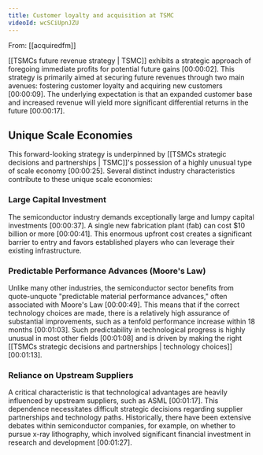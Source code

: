 ```yaml
---
title: Customer loyalty and acquisition at TSMC
videoId: wcSCiUpnJZU
---
```


From: [[acquiredfm]] <br/> 

[[TSMCs future revenue strategy | TSMC]] exhibits a strategic approach of foregoing immediate profits for potential future gains <a class="yt-timestamp" data-t="00:00:02">[00:00:02]</a>. This strategy is primarily aimed at securing future revenues through two main avenues: fostering customer loyalty and acquiring new customers <a class="yt-timestamp" data-t="00:00:09">[00:00:09]</a>. The underlying expectation is that an expanded customer base and increased revenue will yield more significant differential returns in the future <a class="yt-timestamp" data-t="00:00:17">[00:00:17]</a>.

## Unique Scale Economies

This forward-looking strategy is underpinned by [[TSMCs strategic decisions and partnerships | TSMC]]'s possession of a highly unusual type of scale economy <a class="yt-timestamp" data-t="00:00:25">[00:00:25]</a>. Several distinct industry characteristics contribute to these unique scale economies:

### Large Capital Investment
The semiconductor industry demands exceptionally large and lumpy capital investments <a class="yt-timestamp" data-t="00:00:37">[00:00:37]</a>. A single new fabrication plant (fab) can cost $10 billion or more <a class="yt-timestamp" data-t="00:00:41">[00:00:41]</a>. This enormous upfront cost creates a significant barrier to entry and favors established players who can leverage their existing infrastructure.

### Predictable Performance Advances (Moore's Law)
Unlike many other industries, the semiconductor sector benefits from quote-unquote "predictable material performance advances," often associated with Moore's Law <a class="yt-timestamp" data-t="00:00:49">[00:00:49]</a>. This means that if the correct technology choices are made, there is a relatively high assurance of substantial improvements, such as a tenfold performance increase within 18 months <a class="yt-timestamp" data-t="00:01:03">[00:01:03]</a>. Such predictability in technological progress is highly unusual in most other fields <a class="yt-timestamp" data-t="00:01:08">[00:01:08]</a> and is driven by making the right [[TSMCs strategic decisions and partnerships | technology choices]] <a class="yt-timestamp" data-t="00:01:13">[00:01:13]</a>.

### Reliance on Upstream Suppliers
A critical characteristic is that technological advantages are heavily influenced by upstream suppliers, such as ASML <a class="yt-timestamp" data-t="00:01:17">[00:01:17]</a>. This dependence necessitates difficult strategic decisions regarding supplier partnerships and technology paths. Historically, there have been extensive debates within semiconductor companies, for example, on whether to pursue x-ray lithography, which involved significant financial investment in research and development <a class="yt-timestamp" data-t="00:01:27">[00:01:27]</a>.